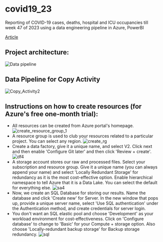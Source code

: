 # covid19_23
Reporting of COVID-19 cases, deaths, hospital and ICU occupancies till week 47 of 2023 using a data engineering pipeline in Azure, PowerBI

[Article](https://www.linkedin.com/pulse/data-engineering-pipeline-azure-factory-covid-19-project-sahoo-er4he/)
## Project architecture:
![Data pipeline](https://github.com/SidEnigma/covid19_23/assets/19359983/3f6814c9-b9b1-44ec-b516-45510982dda6)
## Data Pipeline for Copy Activity
![Copy_Activity2](https://github.com/SidEnigma/covid19_23/assets/19359983/1b4896f9-72ae-4ff3-9e34-708757f2a73b)
## Instructions on how to create resources (for Azure's free one-month trial):
- All resources can be created from Azure portal's homepage.
![create_resource_group_1](https://github.com/SidEnigma/covid19_23/assets/19359983/19d9270e-28a6-4213-9012-dfa11a4ae6a2)
- A resource group is used to club your resources related to a particular project. You can select any region.
![create_rg](https://github.com/SidEnigma/covid19_23/assets/19359983/3050d12d-70a1-451e-b9d1-58768990ebad)
- Create a data factory, give it a unique name, and select V2. Click next and then enable 'Configure Git later' and then click 'Review + create'. 
![df4](https://github.com/SidEnigma/covid19_23/assets/19359983/7982de68-8f3a-4573-856c-71375fbb4c3f)
- A storage account stores our raw and processed files. Select your subscription and resource group. Give it a unique name (you can always append your name) and select 'Locally Redundant Storage' for redundancy as it is the most cost-effective option. Enable hierarchical namespace to tell Azure that it is a Data Lake. You can select the default for everything else.
![sa4](https://github.com/SidEnigma/covid19_23/assets/19359983/d7cc9bdf-a752-45f1-8fa1-a839f542bc6c)
- Now, we create an SQL Database for storing our results. Name the database and click 'Create new' for Server. In the new window that pops up, provide a unique server name, select 'Use SQL authentication' under the Authentication method, and create credentials for server login.
- You don't want an SQL elastic pool and choose 'Development' as your workload environment for cost-effectiveness. Click on 'Configure database' to change to 'Basic' for your Compute + storage option. Also choose 'Locally-redundant backup storage' for Backup storage redundancy.
![sql](https://github.com/SidEnigma/covid19_23/assets/19359983/e22af164-6869-43ea-8c50-94af3f114aa6)

